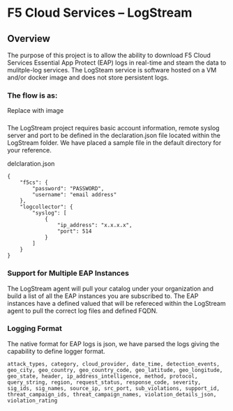 F5 Cloud Services – LogStream
===========================


## Overview

The purpose of this project is to allow the ability to download F5 Cloud Services Essential App Protect (EAP) logs in real-time and steam the data to mulitple-log services. The LogSteam service is software hosted on a VM and/or docker image and does not store persistent logs.

### The flow is as:
Replace with image

###
The LogStream project requires basic account information, remote syslog server and port to be defined in the declaration.json file located within the LogStream folder. We have placed a sample file in the default directory for your reference.

delclaration.json
```
{
    "f5cs": {
        "password": "PASSWORD",
        "username": "email address"
    },
    "logcollector": {
        "syslog": [
            {
                "ip_address": "x.x.x.x",
                "port": 514
            }
        ]
    }
}
```

### Support for Multiple EAP Instances
The LogStream agent will pull your catalog under your organization and build a list of all the EAP instances you are subscribed to. The EAP instances have a defined valued that will be refereced within the LogStream agent to pull the correct log files and defined FQDN.  

### Logging Format
The native format for EAP logs is json, we have parsed the logs giving the capability to define logger format.
```
attack_types, category, cloud_provider, date_time, detection_events, geo_city, geo_country, geo_country_code, geo_latitude, geo_longitude, geo_state, header, ip_address_intelligence, method, protocol, query_string, region, request_status, response_code, severity, sig_ids, sig_names, source_ip, src_port, sub_violations, support_id, threat_campaign_ids, threat_campaign_names, violation_details_json, violation_rating
```
